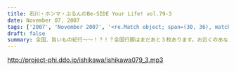 ```yaml
---
title: 石川・ホンマ・ぶるんのBe-SIDE Your Life! vol.79-3
date: November 07, 2007
tags: ['2007', 'November 2007', '<re.Match object; span=(30, 36), match='vol.79'>']
draft: false
summary: 全国、旨いもの紀行〜〜！？！？全国行脚はまだあと３校あります。お近くのあなたは是非、大学に行ってみよう！学園祭の時は、良い大学見学の機会だから、中高生のチミもこれを機会に３人のへっぽこ具合を生でチェックしに来てみて！NAMAE
---
```


http://project-phi.ddo.jp/ishikawa/ishikawa079_3.mp3
